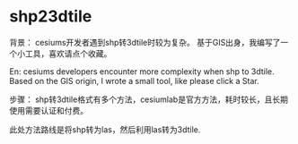 # shp23dtile
背景：
cesiums开发者遇到shp转3dtile时较为复杂。
基于GIS出身，我编写了一个小工具，喜欢请点个收藏。

En:
cesiums developers encounter more complexity when shp to 3dtile. 
Based on the GIS origin, I wrote a small tool, like please click a Star.

步骤：
shp转3dtile格式有多个方法，cesiumlab是官方方法，耗时较长，且长期使用需要认证和付费。

此处方法路线是将shp转为las，然后利用las转为3dtile.
